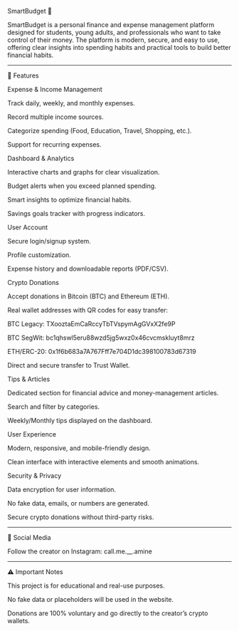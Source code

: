 SmartBudget 💸

SmartBudget is a personal finance and expense management platform designed for students, young adults, and professionals who want to take control of their money. The platform is modern, secure, and easy to use, offering clear insights into spending habits and practical tools to build better financial habits.


---

🚀 Features

Expense & Income Management

Track daily, weekly, and monthly expenses.

Record multiple income sources.

Categorize spending (Food, Education, Travel, Shopping, etc.).

Support for recurring expenses.


Dashboard & Analytics

Interactive charts and graphs for clear visualization.

Budget alerts when you exceed planned spending.

Smart insights to optimize financial habits.

Savings goals tracker with progress indicators.


User Account

Secure login/signup system.

Profile customization.

Expense history and downloadable reports (PDF/CSV).


Crypto Donations

Accept donations in Bitcoin (BTC) and Ethereum (ETH).

Real wallet addresses with QR codes for easy transfer:

BTC Legacy: TXooztaEmCaRccyTbTVspymAgGVxX2fe9P

BTC SegWit: bc1qhswl5eru88wzd5jg5wxz0x46cvcmskluyt8mrz

ETH/ERC-20: 0x1f6b683a7A767Fff7e704D1dc398100783d67319


Direct and secure transfer to Trust Wallet.


Tips & Articles

Dedicated section for financial advice and money-management articles.

Search and filter by categories.

Weekly/Monthly tips displayed on the dashboard.


User Experience

Modern, responsive, and mobile-friendly design.

Clean interface with interactive elements and smooth animations.


Security & Privacy

Data encryption for user information.

No fake data, emails, or numbers are generated.

Secure crypto donations without third-party risks.



---

📱 Social Media

Follow the creator on Instagram: call.me.__.amine


---

⚠️ Important Notes

This project is for educational and real-use purposes.

No fake data or placeholders will be used in the website.

Donations are 100% voluntary and go directly to the creator’s crypto wallets.
